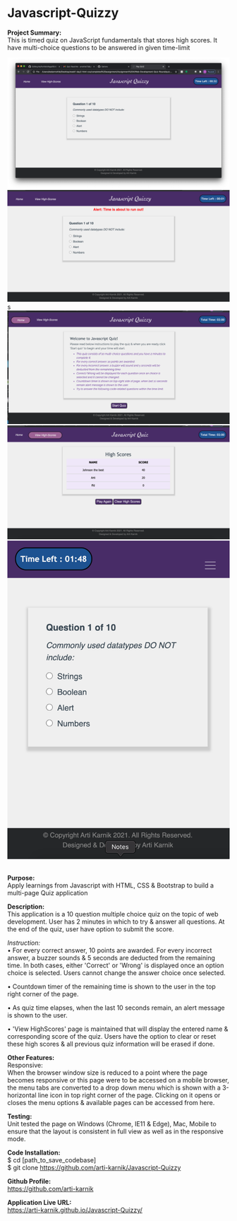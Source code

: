 # Javascript-Quizzy

<strong> Project Summary: </strong> <br>
This is timed quiz on JavaScript fundamentals that stores high scores. It have multi-choice questions to be answered in given time-limit 


<div align="left">
      <img src="./assets/images/screenshots/SS1.png">
       <img src="./assets/images/screenshots/SS2.png">
       s<img src="./assets/images/screenshots/SS3.png">
  <br>
      <img src="./assets/images/screenshots/SS4.png">
  <br>
      <img src="./assets/images/screenshots/SS5.png">
</div>
<br>

<strong> Purpose: </strong> <br>
Apply learnings from Javascript with HTML, CSS & Bootstrap to build a multi-page Quiz application  <br>

<strong> Description: </strong> <br>
 This application is a 10 question multiple choice quiz on the topic of web development. User has 2 minutes in which to try & answer all questions. At the end of the quiz, user have option to submit the score. <br>
 
<i>Instruction: </i> <br>
• For every correct answer, 10 points are awarded. For every incorrect answer, a buzzer sounds & 5 seconds are deducted from the remaining time. In both cases, either 'Correct' or 'Wrong' is displayed once an option choice is selected. Users cannot change the answer choice once selected.

• Countdown timer of the remaining time is shown to the user in the
top right corner of the page.

• As quiz time elapses, when the last 10 seconds remain, an alert message is shown to the user.

• 'View HighScores' page is maintained that will display the entered name & corresponding score of the quiz. Users have the option to clear or reset these high scores & all previous quiz information will be erased if done.

<strong> Other Features: </strong> <br>
Responsive:  <br>
When the browser window size is reduced to a point where the page becomes responsive or this page were to be accessed on a mobile browser, the menu tabs are converted to a drop down menu which is shown with a 3-horizontal line icon in top right corner of the page. Clicking on it opens or closes the 
menu options & available pages can be accessed from here.  <br>

<strong>Testing: </strong> <br>
Unit tested the page on Windows (Chrome, IE11 & Edge), Mac, Mobile to ensure that the layout is consistent in full view as well as in the responsive mode.  <br>

<strong> Code Installation: </strong> <br>
$ cd [path_to_save_codebase] <br>
$ git clone https://github.com/arti-karnik/Javascript-Quizzy <br>

<strong> Github Profile: </strong> <br>
https://github.com/arti-karnik

<strong> Application Live URL: </strong> <br>
https://arti-karnik.github.io/Javascript-Quizzy/
